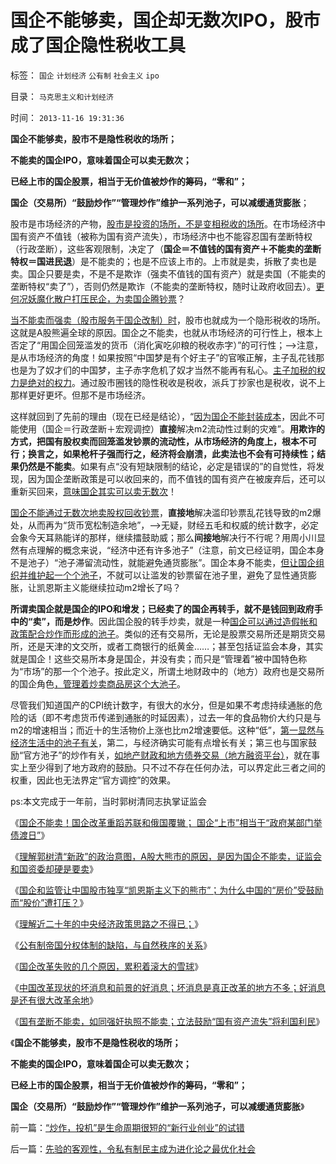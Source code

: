 # 国企不能够卖，国企却无数次IPO，股市成了国企隐性税收工具

标签： `国企` `计划经济` `公有制` `社会主义` `ipo` 

目录： `马克思主义和计划经济`

时间： `2013-11-16 19:31:36`

**国企不能够卖，股市不是隐性税收的场所；**

**不能卖的国企IPO，意味着国企可以卖无数次；**

**已经上市的国企股票，相当于无价值被炒作的筹码，“零和”；**

**国企（交易所）“鼓励炒作”“管理炒作”维护一系列池子，可以减缓通货膨胀**；

股市是市场经济的产物，[股市是投资的场所，不是变相税收的场所](../../../2013/4/24/国企不能卖！国企不应上市！国企改革重蹈苏联和俄国覆辙；.md)。在市场经济中国有资产不值钱（被称为国有资产流失），市场经济中也不能容忍国有垄断特权（行政垄断），这些客观限制，决定了（**国企＝不值钱的国有资产＋不能卖的垄断特权＝国进民退**）是不能卖的；也是不应该上市的。上市就是卖，拆散了卖也是卖。国企只要是卖，不是不是欺诈（强卖不值钱的国有资产）就是卖国（不能卖的垄断特权“卖了”），否则仍然是欺诈（不能卖的垄断特权，随时让政府收回去）。[更何况妖魔化散户打压民企，为卖国企腾钞票](../../../2012/11/28/“机构化”难道是让基金代替政府，向中国人分红？.md)？

[当不能卖而强卖（股市服务于国企改制）时](../../../2013/4/23/国有资产不值钱，行政垄断不能卖；国企不可以卖.md)，股市也就成为一个隐形税收的场所。这就是A股熊遍全球的原因。国企之不能卖，也就从市场经济的可行性上，根本上否定了“用国企回笼滥发的货币（消化寅吃卯粮的税收赤字）”的可行性；——>注意，是从市场经济的角度！如果按照“中国梦是有个好主子”的官喉正解，主子乱花钱那也是为了奴才们的中国梦，主子赤字危机了奴才当然不能再有私心。[主子加税的权力是绝对的权力](../../../2011/10/19/税收是极权之利器,民主从监督税权开始.md)。通过股市圈钱的隐性税收是税收，派兵丁抄家也是税收，说不上那样更好更坏。但那不是市场经济。

这样就回到了先前的理由（现在已经是结论），“[因为国企不能封装成本](../../../2013/4/23/国企不能封装成本，大明宝钞的凯恩斯主义和流动性过剩.md)，因此不可能使用（国企＝行政垄断＋宏观调控）**直接**解决m2流动性过剩的灾难”。**用欺诈的方式，把国有股权卖而回笼滥发钞票的流动性，从市场经济的角度上，根本不可行；换言之，如果枪杆子强而行之，经济将会崩溃，此卖法也不会有可持续性；结果仍然是不能卖**。如果有点“没有短缺限制的结论，必定是错误的”的自觉性，将发现，因为国企垄断政策是可以收回来的，而不值钱的国有资产在被废弃后，还可以重新买回来，[意味国企其实可以卖无数次](../../../2011/10/13/公有制经济成分，令股市质量低劣.md)！

[国企不能通过无数次地卖股权回收钞票](../../../2009/8/8/政策是不能卖的，不值钱的国企根本卖不动.md)，**直接地**解决滥印钞票乱花钱导致的m2爆处，从而再为“货币宽松制造余地”，——>无疑，财经五毛和权威的统计数字，必定会象今天耳熟能详的那样，继续擂鼓助威；那么**间接地**解决行不行呢？用周小川显然有点理解的概念来说，“经济中还有许多池子”（注意，前文已经证明，国企本身不是池子）“池子滞留流动性，就能避免通货膨胀”。国企本身不能卖，[但让国企组织并维护起一个个池子](../../../2013/4/22/太平洋涨潮，会影响太湖的水位吗？货币的闭环经济系统.md)，不就可以让滥发的钞票留在池子里，避免了显性通货膨胀，让凯恩斯主义能继续拉动m2增长了吗？

**所谓卖国企就是国企的IPO和增发；已经卖了的国企再转手，就不是钱回到政府手中的“卖”，而是炒作**。因此国企股的转手炒卖，就是一种[国企可以通过造假帐和政策配合炒作而形成的池子](../../../2011/12/20/A股太成熟了，成熟得反应出国企上市公司毫无生气.md)。类似的还有交易所，无论是股票交易所还是期货交易所，还是天津的文交所，或者工商银行的纸黄金……；甚至包括证监会本身，其实就是国企！这些交易所本身是国企，并没有卖；而只是“管理着”被中国特色称为“市场”的那一个个池子。按此定义，所谓土地财政中的（地方）政府也是交易所的国企角色[，管理着炒卖商品房这个大池子](../../../2010/4/22/奥地利学派：世界上最不能保值的就是房子！.md)。

尽管我们知道国产的CPI统计数字，有很大的水分，但是如果不考虑持续通胀的危险的话（即不考虑货币传递到通胀的时延因素），过去一年的食品物价大约只是与m2的增速相当；而近十的生活物价上涨也比m2增速要低。这种“低”，[第一显然与经济生活中的池子有关](../../../2012/1/10/民间理财资本流动（储蓄资金股市投资实体经济投资）.md)，第二，与经济确实可能有点增长有关；第三也与国家鼓励“官方池子”的炒作有关，[如地产财政和地方债券交易（地方融资平台）](../../../2011/10/24/中央担保的地方债相当于税收，李嘉图等效将被国人熟知.md)，就在事实上至少得到了地方政府的鼓励。只不过不存在任何办法，可以界定此三者之间的权重，因此也无法界定“官方调控”的效果。

ps:本文完成于一年前，当时郭树清同志执掌证监会

《[国企不能卖！国企改革重蹈苏联和俄国覆辙； 国企“上市”相当于“政府某部门举债渡日”](../../../2013/4/24/国企不能卖！国企不应上市！国企改革重蹈苏联和俄国覆辙；.md)》

《[理解郭树清“新政”的政治意图，A股大熊市的原因，是因为国企不能卖，证监会和国资委却硬是要卖](../../../2013/4/27/理解郭树清“新政”的政治意图和可能原因.md)》

《[国企和监管让中国股市独享“凯恩斯主义下的熊市”；为什么中国的“房价”受鼓励而“股价”遭打压？](../../../2013/4/27/国企和监管让中国股市独享“凯恩斯主义下的大熊市”.md)》

《[理解近二十年的中央经济政策思路之不得已；](../../../2013/4/27/理解近二十年的中央经济政策思路之不得已.md)》

《[公有制帝国分权体制的缺陷，与自然秩序的关系](../../../2013/11/10/社会主义三权分立的缺陷，及与自然秩序和自然转型的衔接.md)》

《[国企改革失败的几个原因，累积着滚大的雪球](../../../2013/11/12/国企改革失败的几个原因，累积着滚大的雪球.md)》

《[中国改革现状的坏消息和前景的好消息；坏消息是真正改革的地方不多；好消息是还有很大改革余地](../../../2013/11/13/中国改革现状的坏消息和前景的好消息.md)》

《[国有垄断不能卖，如同强奸执照不能卖；立法鼓励“国有资产流失”将利国利民](../../../2013/11/14/国企不能卖，如强奸执照不能卖，应鼓励国有资产流失.md)》

《**国企不能够卖，股市不是隐性税收的场所；**

**不能卖的国企IPO，意味着国企可以卖无数次；**

**已经上市的国企股票，相当于无价值被炒作的筹码，“零和”；**

**国企（交易所）“鼓励炒作”“管理炒作”维护一系列池子，可以减缓通货膨胀**》



前一篇：[“炒作，投机”是生命周期很短的“新行业创业”的试错](../../../2013/11/14/“炒作，投机”是生命周期很短的“新行业创业”的试错.md)

后一篇：[先验的客观性，令私有制民主成为进化论之最优化社会](../../../2013/11/16/先验的客观性，令私有制民主成为进化论之最优化社会.md)